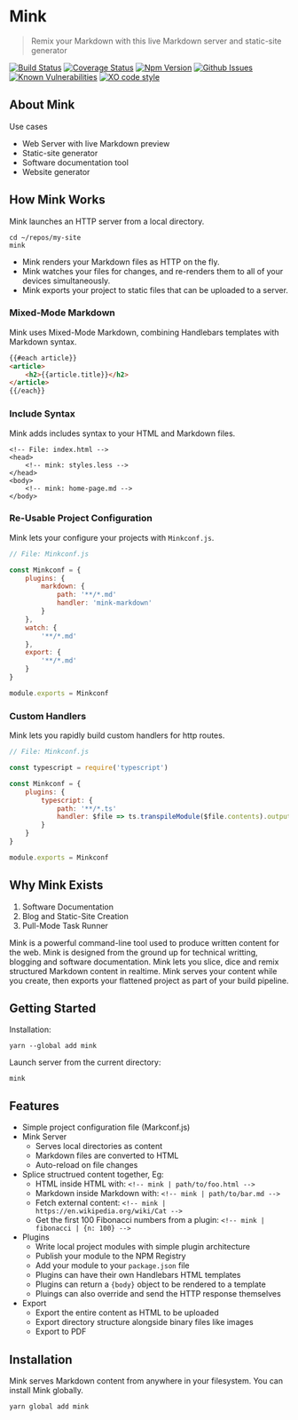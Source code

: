 # Mink

> Remix your Markdown with this live Markdown server and static-site generator

[![Build Status](https://travis-ci.com/minkjs/mink.svg?token=qoHuwCLMzrVokCyqzWgj&branch=master)](https://travis-ci.com/minkjs/mink)
[![Coverage Status](https://coveralls.io/repos/github/minkjs/mink/badge.svg?branch=master&t=Z79OeA)](https://coveralls.io/github/minkjs/mink?branch=master)
[![Npm Version](https://img.shields.io/npm/v/mink.svg)](https://www.npmjs.com/package/mink)
[![Github Issues](https://img.shields.io/github/issues/minkjs/mink.svg)](https://github.com/minkjs/mink/issues)
[![Known Vulnerabilities](https://snyk.io/test/github/minkjs/mink/badge.svg)](https://snyk.io/test/github/minkjs/mink)
[![XO code style](https://img.shields.io/badge/code_style-XO-5ed9c7.svg)](https://github.com/sindresorhus/xo)

## About Mink

Use cases

- Web Server with live Markdown preview
- Static-site generator
- Software documentation tool
- Website generator

## How Mink Works

Mink launches an HTTP server from a local directory.

```shell
cd ~/repos/my-site
mink
```


- Mink renders your Markdown files as HTTP on the fly.
- Mink watches your files for changes, and re-renders them to all of your devices simultaneously.
- Mink exports your project to static files that can be uploaded to a server.

### Mixed-Mode Markdown

Mink uses Mixed-Mode Markdown, combining Handlebars templates with Markdown syntax.

```html
{{#each article}}
<article>
    <h2>{{article.title}}</h2>
</article>
{{/each}}
```

### Include Syntax

Mink adds includes syntax to your HTML and Markdown files.

```
<!-- File: index.html -->
<head>
	<!-- mink: styles.less -->
</head>
<body>
	<!-- mink: home-page.md -->
</body>
```

### Re-Usable Project Configuration

Mink lets your configure your projects with `Minkconf.js`.

```javascript
// File: Minkconf.js

const Minkconf = {
	plugins: {
		markdown: {
			path: '**/*.md'
			handler: 'mink-markdown'
		}
	},
	watch: {
		'**/*.md'
	},
	export: {
		'**/*.md'
	}
}

module.exports = Minkconf
```

### Custom Handlers

Mink lets you rapidly build custom handlers for http routes.

```javascript
// File: Minkconf.js

const typescript = require('typescript')

const Minkconf = {
	plugins: {
		typescript: {
			path: '**/*.ts'
			handler: $file => ts.transpileModule($file.contents).outputText
		}
	}
}

module.exports = Minkconf
```



## Why Mink Exists

1. Software Documentation
1. Blog and Static-Site Creation
1. Pull-Mode Task Runner

Mink is a powerful command-line tool used to produce written content for the web. Mink is designed from the ground up for technical writting, blogging and software documentation. Mink lets you slice, dice and remix structured Markdown content in realtime. Mink serves your content while you create, then exports your flattened project as part of your build pipeline.



## Getting Started

Installation:

```shell
yarn --global add mink
```

Launch server from the current directory:

```shell
mink
```



## Features

- Simple project configuration file (Markconf.js)
- Mink Server
	+ Serves local directories as content
	+ Markdown files are converted to HTML
	+ Auto-reload on file changes
- Splice structrued content together, Eg:
	+ HTML inside HTML with: `<!-- mink | path/to/foo.html -->`
	+ Markdown inside Markdown with: `<!-- mink | path/to/bar.md -->`
	+ Fetch external content:  `<!-- mink | https://en.wikipedia.org/wiki/Cat -->`
	+ Get the first 100 Fibonacci numbers from a plugin:  `<!-- mink | fibonacci | {n: 100} -->`
- Plugins
	+ Write local project modules with simple plugin architecture
	+ Publish your module to the NPM Registry
	+ Add your module to your `package.json` file
	+ Plugins can have their own Handlebars HTML templates
	+ Plugins can return a `{body}` object to be rendered to a template
	+ Pluings can also override and send the HTTP response themselves
- Export
	+ Export the entire content as HTML to be uploaded
	+ Export directory structure alongside binary files like images
	+ Export to PDF

## Installation

Mink serves Markdown content from anywhere in your filesystem. You can install Mink globally.

```shell
yarn global add mink
```

